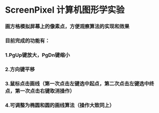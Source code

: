 # ScreenPixel 计算机图形学实验 
### 画方格模拟屏幕上的像素点，方便观察算法的实现和效果
### 目前完成的功能有：
### 1.PgUp键放大，PgDn键缩小
### 2.方向键平移
### 3.鼠标点击画线（第一次点击左键选中起点，第二次点击左键选中终点，第一次点击右键取消操作）
### 4.可调整为椭圆和圆的画线算法（操作大致同上）
